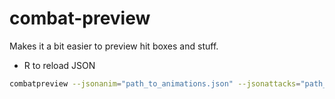 # combat-preview

Makes it a bit easier to preview hit boxes and stuff.

- R to reload JSON

```bash
combatpreview --jsonanim="path_to_animations.json" --jsonattacks="path_to_attack.json" --sheet="path_to_sprite_sheet.png" -jsonhurtboxes="path_to_hurt_boxes"

```
